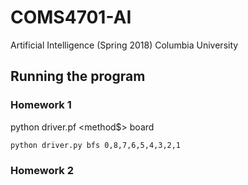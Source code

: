 # COMS4701-AI
Artificial Intelligence (Spring 2018) Columbia University

## Running the program
### Homework 1
python driver.pf <method$> board
```
python driver.py bfs 0,8,7,6,5,4,3,2,1
```

### Homework 2

